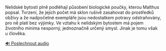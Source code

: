 
Nelidské bytosti plně podléhají působení biologické poučky, kterou Malthus popsal. Tvrzení, že jejich počet má sklon rušivě zasahovat do prostředků obživy a že nadpočetné exempláře jsou nedostatkem potravy odstraňovány, pro ně platí bez výjimky. Ve vztahu k nelidským bytostem má pojem životního minima nesporný, jednoznačně určený smysl. Jinak je tomu však u člověka.

[🔊 Poslechnout audio](/data/7-paragraphs/audio/chapter_132/para_009-Nelidsk-bytosti-pln-podlhaj-psoben-biologick.mp3)
